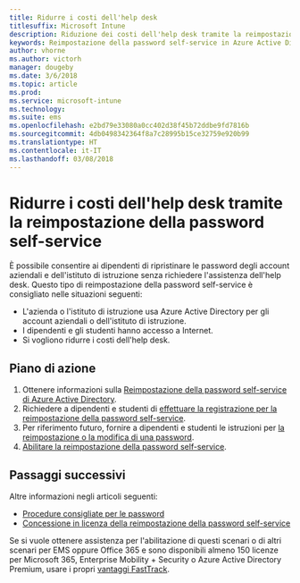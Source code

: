 ```yaml
---
title: Ridurre i costi dell'help desk
titlesuffix: Microsoft Intune
description: Riduzione dei costi dell'help desk tramite la reimpostazione della password self-service
keywords: Reimpostazione della password self-service in Azure Active Directory
author: vhorne
ms.author: victorh
manager: dougeby
ms.date: 3/6/2018
ms.topic: article
ms.prod: 
ms.service: microsoft-intune
ms.technology: 
ms.suite: ems
ms.openlocfilehash: e2bd79e33080a0cc402d38f45b72ddbe9fd7816b
ms.sourcegitcommit: 4db0498342364f8a7c28995b15ce32759e920b99
ms.translationtype: HT
ms.contentlocale: it-IT
ms.lasthandoff: 03/08/2018
---
```

# <a name="reduce-help-desk-costs-with-self-service-password-reset"></a>Ridurre i costi dell'help desk tramite la reimpostazione della password self-service

È possibile consentire ai dipendenti di ripristinare le password degli account aziendali e dell'istituto di istruzione senza richiedere l'assistenza dell'help desk. Questo tipo di reimpostazione della password self-service è consigliato nelle situazioni seguenti:
* L'azienda o l'istituto di istruzione usa Azure Active Directory per gli account aziendali o dell'istituto di istruzione.
* I dipendenti e gli studenti hanno accesso a Internet.
* Si vogliono ridurre i costi dell'help desk.

## <a name="action-plan"></a>Piano di azione

1. Ottenere informazioni sulla [Reimpostazione della password self-service di Azure Active Directory](https://docs.microsoft.com/azure/active-directory/active-directory-passwords-overview). 
2. Richiedere a dipendenti e studenti di [effettuare la registrazione per la reimpostazione della password self-service](https://docs.microsoft.com/azure/active-directory/active-directory-passwords-reset-register).
3. Per riferimento futuro, fornire a dipendenti e studenti le istruzioni per [la reimpostazione o la modifica di una password](https://docs.microsoft.com/azure/active-directory/active-directory-passwords-update-your-own-password).
4. [Abilitare la reimpostazione della password self-service](https://docs.microsoft.com/azure/active-directory/active-directory-passwords-getting-started).

## <a name="next-steps"></a>Passaggi successivi

Altre informazioni negli articoli seguenti:
* [Procedure consigliate per le password](https://docs.microsoft.com/azure/active-directory/active-directory-secure-passwords) 
* [Concessione in licenza della reimpostazione della password self-service](https://docs.microsoft.com/azure/active-directory/active-directory-secure-passwords)

Se si vuole ottenere assistenza per l'abilitazione di questi scenari o di altri scenari per EMS oppure Office 365 e sono disponibili almeno 150 licenze per Microsoft 365, Enterprise Mobility + Security o Azure Active Directory Premium, usare i propri [vantaggi FastTrack](https://docs.microsoft.com/enterprise-mobility-security/solutions/enterprise-mobility-fasttrack-program).